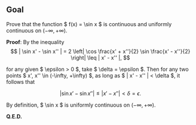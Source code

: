 ## Goal

Prove that the function $ f(x) = \sin x $ is continuous and uniformly continuous on $(-\infty, +\infty)$.

**Proof**: By the inequality
$$
| \sin x' - \sin x'' | = 2 \left| \cos \frac{x' + x''}{2} \sin \frac{x' - x''}{2} \right| \leq | x' - x'' |,
$$

for any given $ \epsilon > 0 $, take $ \delta = \epsilon $. Then for any two points $ x', x'' \in (-\infty, +\infty) $, as long as $ | x' - x'' | < \delta $, it follows that

$$
| \sin x' - \sin x'' | \leq | x' - x'' | < \delta = \epsilon.
$$

By definition, $ \sin x $ is uniformly continuous on $(-\infty, +\infty)$.

**Q.E.D.**